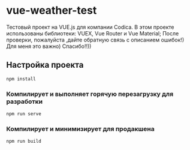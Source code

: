 # vue-weather-test

Тестовый проект на VUE.js для компании Codica.
В этом проекте использованы библиотеки: VUEX, Vue Router и Vue Material;
После проверки, пожалуйста ,дайте обратную связь с описанием ошибок!)
Для меня это важно)
Спасибо!!)) 

## Настройка проекта
```
npm install
```

### Компилирует и выполняет горячую перезагрузку для разработки
```ue
npm run serve
```

### Компилирует и минимизирует для продакшена
```
npm run build
```

